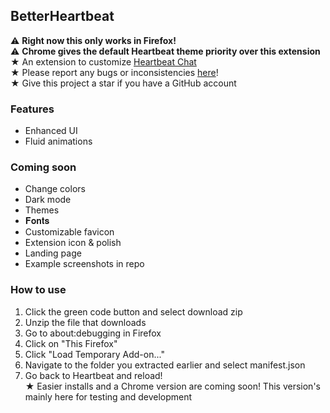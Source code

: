 ## BetterHeartbeat
⚠️ **Right now this only works in Firefox!**\
⚠️ **Chrome gives the default Heartbeat theme priority over this extension**\
★ An extension to customize [Heartbeat Chat](https://www.heartbeat.chat/)\
★ Please report any bugs or inconsistencies [here](https://github.com/owen-laney/betterheartbeat/issues)!\
★ Give this project a star if you have a GitHub account

### Features
- Enhanced UI
- Fluid animations

### Coming soon
- Change colors
- Dark mode
- Themes
- 𝐅𝐨𝐧𝐭𝐬
- Customizable favicon
- Extension icon & polish
- Landing page
- Example screenshots in repo

### How to use
1. Click the green code button and select download zip
2. Unzip the file that downloads
3. Go to about:debugging in Firefox
4. Click on "This Firefox"
5. Click "Load Temporary Add-on..."
6. Navigate to the folder you extracted earlier and select manifest.json
7. Go back to Heartbeat and reload!\
★ Easier installs and a Chrome version are coming soon! This version's mainly here for testing and development